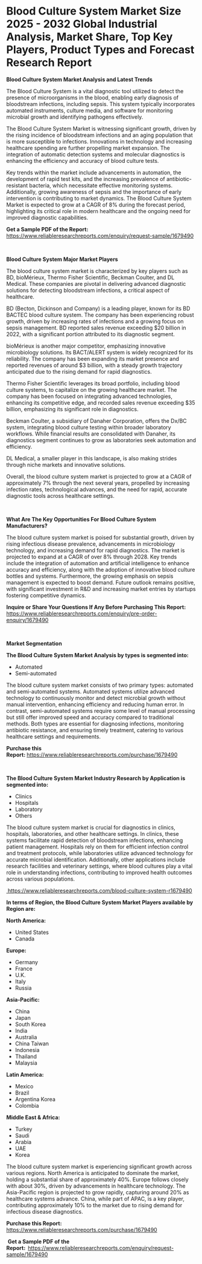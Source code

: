 <p><h1>Blood Culture System Market Size 2025 - 2032 Global Industrial Analysis, Market Share, Top Key Players, Product Types and Forecast Research Report</h1></p><p><strong>Blood Culture System Market Analysis and Latest Trends</strong></p>
<p><p>The Blood Culture System is a vital diagnostic tool utilized to detect the presence of microorganisms in the blood, enabling early diagnosis of bloodstream infections, including sepsis. This system typically incorporates automated instruments, culture media, and software for monitoring microbial growth and identifying pathogens effectively. </p><p>The Blood Culture System Market is witnessing significant growth, driven by the rising incidence of bloodstream infections and an aging population that is more susceptible to infections. Innovations in technology and increasing healthcare spending are further propelling market expansion. The integration of automatic detection systems and molecular diagnostics is enhancing the efficiency and accuracy of blood culture tests. </p><p>Key trends within the market include advancements in automation, the development of rapid test kits, and the increasing prevalence of antibiotic-resistant bacteria, which necessitate effective monitoring systems. Additionally, growing awareness of sepsis and the importance of early intervention is contributing to market dynamics. The Blood Culture System Market is expected to grow at a CAGR of 8% during the forecast period, highlighting its critical role in modern healthcare and the ongoing need for improved diagnostic capabilities.</p></p>
<p><strong>Get a Sample PDF of the Report:&nbsp;</strong> <a href="https://www.reliableresearchreports.com/enquiry/request-sample/1679490?utm_campaign=2267&utm_medium=2&utm_source=Github&utm_content=ia&utm_term=13042025&utm_id=blood-culture-system">https://www.reliableresearchreports.com/enquiry/request-sample/1679490</a></p>
<p>&nbsp;</p>
<p><strong>Blood Culture System Major Market Players</strong></p>
<p><p>The blood culture system market is characterized by key players such as BD, bioMérieux, Thermo Fisher Scientific, Beckman Coulter, and DL Medical. These companies are pivotal in delivering advanced diagnostic solutions for detecting bloodstream infections, a critical aspect of healthcare.</p><p>BD (Becton, Dickinson and Company) is a leading player, known for its BD BACTEC blood culture system. The company has been experiencing robust growth, driven by increasing rates of infections and a growing focus on sepsis management. BD reported sales revenue exceeding $20 billion in 2022, with a significant portion attributed to its diagnostic segment.</p><p>bioMérieux is another major competitor, emphasizing innovative microbiology solutions. Its BACT/ALERT system is widely recognized for its reliability. The company has been expanding its market presence and reported revenues of around $3 billion, with a steady growth trajectory anticipated due to the rising demand for rapid diagnostics.</p><p>Thermo Fisher Scientific leverages its broad portfolio, including blood culture systems, to capitalize on the growing healthcare market. The company has been focused on integrating advanced technologies, enhancing its competitive edge, and recorded sales revenue exceeding $35 billion, emphasizing its significant role in diagnostics.</p><p>Beckman Coulter, a subsidiary of Danaher Corporation, offers the Dx/BC system, integrating blood culture testing within broader laboratory workflows. While financial results are consolidated with Danaher, its diagnostics segment continues to grow as laboratories seek automation and efficiency.</p><p>DL Medical, a smaller player in this landscape, is also making strides through niche markets and innovative solutions. </p><p>Overall, the blood culture system market is projected to grow at a CAGR of approximately 7% through the next several years, propelled by increasing infection rates, technological advances, and the need for rapid, accurate diagnostic tools across healthcare settings.</p></p>
<p>&nbsp;</p>
<p><strong>What Are The Key Opportunities For Blood Culture System Manufacturers?</strong></p>
<p><p>The blood culture system market is poised for substantial growth, driven by rising infectious disease prevalence, advancements in microbiology technology, and increasing demand for rapid diagnostics. The market is projected to expand at a CAGR of over 8% through 2028. Key trends include the integration of automation and artificial intelligence to enhance accuracy and efficiency, along with the adoption of innovative blood culture bottles and systems. Furthermore, the growing emphasis on sepsis management is expected to boost demand. Future outlook remains positive, with significant investment in R&D and increasing market entries by startups fostering competitive dynamics.</p></p>
<p><strong>Inquire or Share Your Questions If Any Before Purchasing This Report:</strong> <a href="https://www.reliableresearchreports.com/enquiry/pre-order-enquiry/1679490?utm_campaign=2267&utm_medium=2&utm_source=Github&utm_content=ia&utm_term=13042025&utm_id=blood-culture-system">https://www.reliableresearchreports.com/enquiry/pre-order-enquiry/1679490</a></p>
<p>&nbsp;</p>
<p><strong>Market Segmentation</strong></p>
<p><strong>The Blood Culture System Market Analysis by types is segmented into:</strong></p>
<p><ul><li>Automated</li><li>Semi-automated</li></ul></p>
<p><p>The blood culture system market consists of two primary types: automated and semi-automated systems. Automated systems utilize advanced technology to continuously monitor and detect microbial growth without manual intervention, enhancing efficiency and reducing human error. In contrast, semi-automated systems require some level of manual processing but still offer improved speed and accuracy compared to traditional methods. Both types are essential for diagnosing infections, monitoring antibiotic resistance, and ensuring timely treatment, catering to various healthcare settings and requirements.</p></p>
<p><strong>Purchase this Report:&nbsp;</strong><a href="https://www.reliableresearchreports.com/purchase/1679490?utm_campaign=2267&utm_medium=2&utm_source=Github&utm_content=ia&utm_term=13042025&utm_id=blood-culture-system">https://www.reliableresearchreports.com/purchase/1679490</a></p>
<p>&nbsp;</p>
<p><strong>The Blood Culture System Market Industry Research by Application is segmented into:</strong></p>
<p><ul><li>Clinics</li><li>Hospitals</li><li>Laboratory</li><li>Others</li></ul></p>
<p><p>The blood culture system market is crucial for diagnostics in clinics, hospitals, laboratories, and other healthcare settings. In clinics, these systems facilitate rapid detection of bloodstream infections, enhancing patient management. Hospitals rely on them for efficient infection control and treatment protocols, while laboratories utilize advanced technology for accurate microbial identification. Additionally, other applications include research facilities and veterinary settings, where blood cultures play a vital role in understanding infections, contributing to improved health outcomes across various populations.</p></p>
<p><a href="https://www.reliableresearchreports.com/blood-culture-system-r1679490?utm_campaign=2267&utm_medium=2&utm_source=Github&utm_content=ia&utm_term=13042025&utm_id=blood-culture-system">&nbsp;https://www.reliableresearchreports.com/blood-culture-system-r1679490</a></p>
<p><strong>In terms of Region, the Blood Culture System Market Players available by Region are:</strong></p>
<p>
    <p> <strong> North America: </strong>
        <ul>
            <li>United States</li>
            <li>Canada</li>
        </ul>
        </p> 
    <p> <strong> Europe: </strong>
        <ul>
            <li>Germany</li>
            <li>France</li>
            <li>U.K.</li>
            <li>Italy</li>
            <li>Russia</li>
        </ul>
        </p> 
    <p> <strong> Asia-Pacific: </strong>
        <ul>
            <li>China</li>
            <li>Japan</li>
            <li>South Korea</li>
            <li>India</li>
            <li>Australia</li>
            <li>China Taiwan</li>
            <li>Indonesia</li>
            <li>Thailand</li>
            <li>Malaysia</li>
        </ul>
        </p> 
    <p> <strong> Latin America: </strong>
        <ul>
            <li>Mexico</li>
            <li>Brazil</li>
            <li>Argentina Korea</li>
            <li>Colombia</li>
        </ul>
        </p> 
    <p> <strong> Middle East & Africa: </strong>
        <ul>
            <li>Turkey</li>
            <li>Saudi</li>
            <li>Arabia</li>
            <li>UAE</li>
            <li>Korea</li>
        </ul>
    </p>
    </p>
<p><p>The blood culture system market is experiencing significant growth across various regions. North America is anticipated to dominate the market, holding a substantial share of approximately 40%. Europe follows closely with about 30%, driven by advancements in healthcare technology. The Asia-Pacific region is projected to grow rapidly, capturing around 20% as healthcare systems advance. China, while part of APAC, is a key player, contributing approximately 10% to the market due to rising demand for infectious disease diagnostics.</p></p>
<p><strong>Purchase this Report: </strong><a href="https://www.reliableresearchreports.com/purchase/1679490?utm_campaign=2267&utm_medium=2&utm_source=Github&utm_content=ia&utm_term=13042025&utm_id=blood-culture-system">https://www.reliableresearchreports.com/purchase/1679490</a></p>
<p>&nbsp;<strong>Get a Sample PDF of the Report:&nbsp;&nbsp;</strong><a href="https://www.reliableresearchreports.com/enquiry/request-sample/1679490?utm_campaign=2267&utm_medium=2&utm_source=Github&utm_content=ia&utm_term=13042025&utm_id=blood-culture-system">https://www.reliableresearchreports.com/enquiry/request-sample/1679490</a></p>
<p><strong></strong></p>
<p><p></p><p></p><p></p></p>